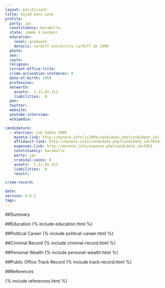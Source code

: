 ```yaml
---
layout: politician2
title: Sajad Gani Lone
profile: 
  party: jpc
  constituency: baramulla
  state: jammu & kashmir
  education: 
    level: graduate
    details: cardiff university cardiff uk 1989
  photo: 
  sex: 
  caste: 
  religion: 
  current-office-title: 
  crime-accusation-instances: 0
  date-of-birth: 1969
  profession: 
  networth: 
    assets:  1,11,81,313
    liabilities:  0
  pan: 
  twitter: 
  website: 
  youtube-interview: 
  wikipedia: 

candidature: 
  - election: Lok Sabha 2009
    myneta-link: http://myneta.info/ls2009/candidate.php?candidate_id=7853
    affidavit-link: http://myneta.info/candidate.php?candidate_id=7853&scan=original
    expenses-link: http://myneta.info/expense.php?candidate_id=7853
    constituency: baramulla 
    party: jpc
    criminal-cases: 0
    assets:  1,11,81,313
    liabilities:  0
    result:  

crime-record: 

date: 
version: 0.0.5
tags: 
---
```

##Summary


##Education
{% include education.html %}


##Political Career
{% include political-career.html %}


##Criminal Record
{% include criminal-record.html %}


##Personal Wealth
{% include personal-wealth.html %}


##Public Office Track Record
{% include track-record.html %}


##References


{% include references.html %}